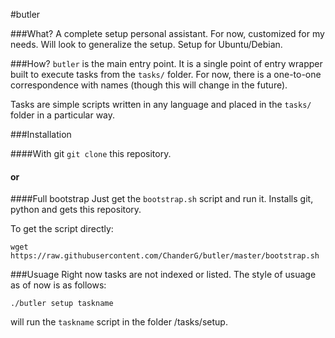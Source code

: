 #butler

###What?
A complete setup personal assistant. For now, customized for my needs. Will look to generalize the setup. Setup for Ubuntu/Debian.

###How?
`butler` is the main entry point. It is a single point of entry wrapper built to execute tasks from the `tasks/` folder. For now, there is a one-to-one correspondence with names (though this will change in the future). 

Tasks are simple scripts written in any language and placed in the `tasks/` folder in a particular way. 

###Installation

####With git
`git clone` this repository.

#### or

####Full bootstrap
Just get the `bootstrap.sh` script and run it. Installs git, python and gets this repository.

To get the script directly:

```
wget https://raw.githubusercontent.com/ChanderG/butler/master/bootstrap.sh
```

###Usuage
Right now tasks are not indexed or listed. The style of usuage as of now is as follows:

```
./butler setup taskname
```

will run the `taskname` script in the folder /tasks/setup.
